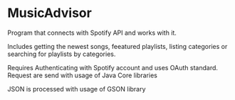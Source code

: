 # MusicAdvisor
Program that connects with Spotify API and works with it.

Includes getting the newest songs, feeatured playlists, listing categories or searching for playlists by categories.

Requires Authenticating with Spotify account and uses OAuth standard. Request are send with usage of Java Core libraries 

JSON is processed with usage of GSON library
